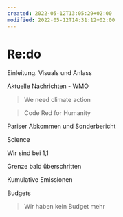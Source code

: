```yaml
---
created: 2022-05-12T13:05:29+02:00
modified: 2022-05-12T14:31:12+02:00
---
```


# Re:do

Einleitung.  Visuals und Anlass

Aktuelle Nachrichten - WMO 

> We need climate action

> Code Red for Humanity

Pariser Abkommen und Sonderbericht 

Science

Wir sind bei 1,1

Grenze bald überschritten

Kumulative Emissionen

Budgets

> Wir haben kein Budget mehr
